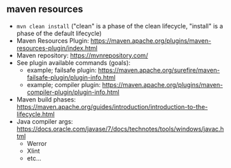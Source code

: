 ## maven resources
- `mvn clean install` ("clean" is a phase of the clean lifecycle, "install" is a phase of the default lifecycle)
- Maven Resources Plugin: https://maven.apache.org/plugins/maven-resources-plugin/index.html
- Maven repository: https://mvnrepository.com/ 
- See plugin available commands (goals):
  - example; failsafe plugin: https://maven.apache.org/surefire/maven-failsafe-plugin/plugin-info.html
  - example; compiler plugin: https://maven.apache.org/plugins/maven-compiler-plugin/plugin-info.html
- Maven build phases: https://maven.apache.org/guides/introduction/introduction-to-the-lifecycle.html
- Java compiler args: https://docs.oracle.com/javase/7/docs/technotes/tools/windows/javac.html
  - Werror
  - Xlint
  - etc...